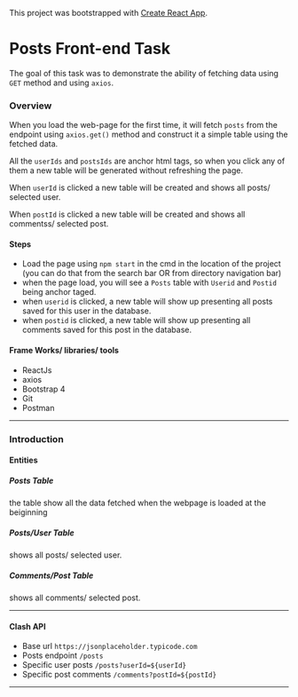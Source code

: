 This project was bootstrapped with [Create React App](https://github.com/facebook/create-react-app).

# Posts Front-end Task

The goal of this task was to demonstrate the ability of fetching data using `GET` method and using `axios`.

### Overview

When you load the web-page for the first time, it will fetch `posts` from the endpoint using `axios.get()` method and construct it a simple table using the fetched data.

All the `userIds` and `postsIds` are anchor html tags, so when you click any of them a new table will be generated without refreshing the page.

When `userId` is clicked a new table will be created and shows all posts/ selected user.

When `postId` is clicked a new table will be created and shows all commentss/ selected post.

#### Steps

- Load the page using `npm start` in the cmd in the location of the project (you can do that from the search bar OR from directory navigation bar)
- when the page load, you will see a `Posts` table with `Userid` and `Postid` being anchor taged.
- when `userid` is clicked, a new table will show up presenting all posts saved for this user in the database.
- when `postid` is clicked, a new table will show up presenting all comments saved for this post in the database.

#### Frame Works/ libraries/ tools

- ReactJs
- axios
- Bootstrap 4
- Git
- Postman

---

### Introduction

#### Entities

##### Posts Table

the table show all the data fetched when the webpage is loaded at the beiginning

##### Posts/User Table

shows all posts/ selected user.

##### Comments/Post Table

shows all comments/ selected post.

---

#### Clash API

- Base url `https://jsonplaceholder.typicode.com`
- Posts endpoint `/posts`
- Specific user posts `/posts?userId=${userId}`
- Specific post comments `/comments?postId=${postId}`

---
